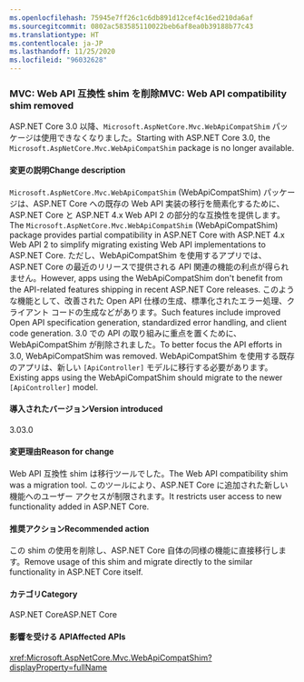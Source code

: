 ```yaml
---
ms.openlocfilehash: 75945e7ff26c1c6db891d12cef4c16ed210da6af
ms.sourcegitcommit: 0802ac583585110022beb6af8ea0b39188b77c43
ms.translationtype: HT
ms.contentlocale: ja-JP
ms.lasthandoff: 11/25/2020
ms.locfileid: "96032628"
---
```

### <a name="mvc-web-api-compatibility-shim-removed"></a><span data-ttu-id="dea30-101">MVC: Web API 互換性 shim を削除</span><span class="sxs-lookup"><span data-stu-id="dea30-101">MVC: Web API compatibility shim removed</span></span>

<span data-ttu-id="dea30-102">ASP.NET Core 3.0 以降、`Microsoft.AspNetCore.Mvc.WebApiCompatShim` パッケージは使用できなくなりました。</span><span class="sxs-lookup"><span data-stu-id="dea30-102">Starting with ASP.NET Core 3.0, the `Microsoft.AspNetCore.Mvc.WebApiCompatShim` package is no longer available.</span></span>

#### <a name="change-description"></a><span data-ttu-id="dea30-103">変更の説明</span><span class="sxs-lookup"><span data-stu-id="dea30-103">Change description</span></span>

<span data-ttu-id="dea30-104">`Microsoft.AspNetCore.Mvc.WebApiCompatShim` (WebApiCompatShim) パッケージは、ASP.NET Core への既存の Web API 実装の移行を簡素化するために、ASP.NET Core と ASP.NET 4.x Web API 2 の部分的な互換性を提供します。</span><span class="sxs-lookup"><span data-stu-id="dea30-104">The `Microsoft.AspNetCore.Mvc.WebApiCompatShim` (WebApiCompatShim) package provides partial compatibility in ASP.NET Core with ASP.NET 4.x Web API 2 to simplify migrating existing Web API implementations to ASP.NET Core.</span></span> <span data-ttu-id="dea30-105">ただし、WebApiCompatShim を使用するアプリでは、ASP.NET Core の最近のリリースで提供される API 関連の機能の利点が得られません。</span><span class="sxs-lookup"><span data-stu-id="dea30-105">However, apps using the WebApiCompatShim don't benefit from the API-related features shipping in recent ASP.NET Core releases.</span></span> <span data-ttu-id="dea30-106">このような機能として、改善された Open API 仕様の生成、標準化されたエラー処理、クライアント コードの生成などがあります。</span><span class="sxs-lookup"><span data-stu-id="dea30-106">Such features include improved Open API specification generation, standardized error handling, and client code generation.</span></span> <span data-ttu-id="dea30-107">3\.0 での API の取り組みに重点を置くために、WebApiCompatShim が削除されました。</span><span class="sxs-lookup"><span data-stu-id="dea30-107">To better focus the API efforts in 3.0, WebApiCompatShim was removed.</span></span> <span data-ttu-id="dea30-108">WebApiCompatShim を使用する既存のアプリは、新しい `[ApiController]` モデルに移行する必要があります。</span><span class="sxs-lookup"><span data-stu-id="dea30-108">Existing apps using the WebApiCompatShim should migrate to the newer `[ApiController]` model.</span></span>

#### <a name="version-introduced"></a><span data-ttu-id="dea30-109">導入されたバージョン</span><span class="sxs-lookup"><span data-stu-id="dea30-109">Version introduced</span></span>

<span data-ttu-id="dea30-110">3.0</span><span class="sxs-lookup"><span data-stu-id="dea30-110">3.0</span></span>

#### <a name="reason-for-change"></a><span data-ttu-id="dea30-111">変更理由</span><span class="sxs-lookup"><span data-stu-id="dea30-111">Reason for change</span></span>

<span data-ttu-id="dea30-112">Web API 互換性 shim は移行ツールでした。</span><span class="sxs-lookup"><span data-stu-id="dea30-112">The Web API compatibility shim was a migration tool.</span></span> <span data-ttu-id="dea30-113">このツールにより、ASP.NET Core に追加された新しい機能へのユーザー アクセスが制限されます。</span><span class="sxs-lookup"><span data-stu-id="dea30-113">It restricts user access to new functionality added in ASP.NET Core.</span></span>

#### <a name="recommended-action"></a><span data-ttu-id="dea30-114">推奨アクション</span><span class="sxs-lookup"><span data-stu-id="dea30-114">Recommended action</span></span>

<span data-ttu-id="dea30-115">この shim の使用を削除し、ASP.NET Core 自体の同様の機能に直接移行します。</span><span class="sxs-lookup"><span data-stu-id="dea30-115">Remove usage of this shim and migrate directly to the similar functionality in ASP.NET Core itself.</span></span>

#### <a name="category"></a><span data-ttu-id="dea30-116">カテゴリ</span><span class="sxs-lookup"><span data-stu-id="dea30-116">Category</span></span>

<span data-ttu-id="dea30-117">ASP.NET Core</span><span class="sxs-lookup"><span data-stu-id="dea30-117">ASP.NET Core</span></span>

#### <a name="affected-apis"></a><span data-ttu-id="dea30-118">影響を受ける API</span><span class="sxs-lookup"><span data-stu-id="dea30-118">Affected APIs</span></span>

<xref:Microsoft.AspNetCore.Mvc.WebApiCompatShim?displayProperty=fullName>

<!--

#### Affected APIs

N:Microsoft.AspNetCore.Mvc.WebApiCompatShim

-->

